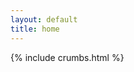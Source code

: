 ```yaml
---
layout: default
title: home
---
```



{% include crumbs.html %}

<!--
{% include automenu url="/" sort="url" reverse=true all=true %}
{% include crumbs.html %}
{% include drop.html %}
-->
